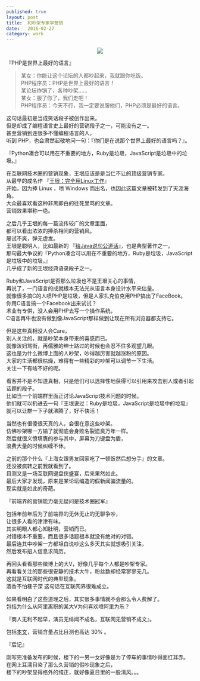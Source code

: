 ```yaml
---      
published: true  
layout: post      
title:  和吵架专家学营销  
date:   2016-02-27  
category: work    
---      
```

  
<center>      
<img src="http://images.yanyiwu.com/quarrel.jpg" class="photo"></img>      
</center>      
  
『PHP是世界上最好的语言』  
  
> 某女：你能让这个论坛的人都吵起来，我就跟你吃饭。   
> PHP程序员：PHP是世界上最好的语言！   
> 某论坛炸锅了，各种吵架……    
> 某女：服了你了，我们走吧！   
> PHP程序员：今天不行，我一定要说服他们，PHP必须是最好的语言。  
  
这句话最初是当成笑话段子被创作出来。  
但是却成了编程语言史上最好的营销段子之一，可能没有之一。  
甚至营销到连很多不懂编程语言的人，  
听到 PHP，也会肃然起敬地问一句：『你们是在说那个世界上最好的语言吗？』。  
  
『Python凑合可以用在不重要的地方，Ruby是垃圾，JavaScript是垃圾中的垃圾。』  
  
在互联网技术圈的营销现象，王垠应该是是当仁不让的顶级营销专家。  
从最早的成名作 『[王垠：完全用Linux工作](http://www.douban.com/group/topic/12121637/)』   
开始，因为捧 Linux ，喷 Windows 而出名，也因此这篇文章被转发到了天涯海角。  
大众最喜欢看这种非黑即白的往死里骂的文章。  
营销效果堪称一绝。  
  
之后几乎王垠的每一篇流传较广的文章里面，  
都可以看出浓浓的捧杀相间的营销风。  
屡试不爽，弹无虚发。  
王垠是聪明人，比如最新的 『[给Java说句公道话](http://www.yinwang.org/blog-cn/2016/01/18/java)』，也是典型著作之一。  
那句最大争议的『Python凑合可以用在不重要的地方，Ruby是垃圾，JavaScript是垃圾中的垃圾。』  
几乎成了新的王垠经典语录段子之一。  
  
Ruby和JavaScript是否那么垃圾也不是王垠关心的事情，  
再说了，一门语言的成就根本无法光从语言本身设计水平来估量。  
就像很多搞C的人喷PHP是垃圾，但是人家扎克伯克用PHP搞出了FaceBook。  
你用C语言搞一个Facebook出来试试？   
术业有专供，没人会用PHP去写一个操作系统，  
C语言再牛也没有做到像JavaScript那样做到让现在所有浏览器都支持它。  
  
但是这些真相没人会Care，  
别人关注的，就是吵架本身带来的喜感而已。  
就像泼妇骂街，再儒雅的绅士路过的时候也会忍不住多观望几眼。  
这也是为什么微博上面的人吵架，吵得越厉害就越涨粉的原因。  
大家的生活都很枯燥，难得有一些精彩的吵架可以调节一下生活。  
关注一下有啥不好的呢。  
  
看客并不是不知道真相，只是他们可以选择性地获得可以引用来攻击别人或者引起话题的段子。  
比如当一个前端群里面正讨论JavaScript技术问题的时候。  
他们就可以扔进去一句『王垠说过：Ruby是垃圾，JavaScript是垃圾中的垃圾』  
就可以让群一下子就沸腾了，好不快活！  
  
当然也有很傻很天真的人，会很在意这些吵架。   
仿佛吵架哪一方输了就彻底会身败名裂遗臭万年一样。  
然后就很义愤填膺的参与其中，屏幕为刀键盘为盾，  
浪费大量的时候纠缠不休。  
  
之前的那个什么『上海女跟男友回家吃了一顿饭然后想分手』的文章。  
还没被疯转之前我就看到了。  
目测又是一场互联网键盘侠盛宴，后来果然如此。  
最后大家才发现，原来是某论坛编造的假新闻骗流量的。  
现实就是如此的奇葩。  
  
『前端界的营销能力毫无疑问是技术圈冠军』  
  
包括年前年后为了前端界的无休无止的无聊争吵，  
让很多人看的津津有味。  
其实明眼人都心知肚明，营销而已。  
对错根本不重要，而且很多话题根本就没有绝对的对错。  
最后连其中吵架一方都坦白说吵这么多天其实就想吸引关注，  
然后发布招人信息求简历。  
  
再回头看看那些微博上的大V，好像几乎每个人都是吵架专家。  
再看看关注的那些很安静的技术大牛，粉丝数却经常寥寥无几。  
这就是互联网时代的典型现象。  
酒香不怕巷子深 这句话在互联网界很难成立。  
  
如果看明白了这些道理之后，其实很多事情就不会那么令人费解了。  
包括为什么从阿里离职的某大V为何喜欢喷阿里为乐？  
  
『商人无利不起早，演员无绯闻不成名，互联网无营销不成文』。  
  
包括[本文](http://yanyiwu.com/work/2016/02/27/quarrel-is-marketing.html)，营销含量占比目测也高达 30% 。  
  
『后记』  
  
刚写完准备发布的时候，楼下的一男一女好像是为了停车的事情吵得面红耳赤。  
在网上耳濡目染了那么久营销的假吵现象之后，  
楼下的吵架显得格外的纯正，就好像夏日里的一股清风。。。  

